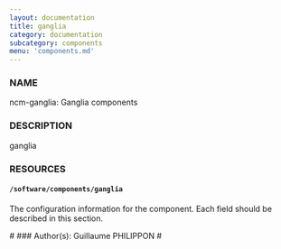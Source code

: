 ```yaml
---
layout: documentation
title: ganglia
category: documentation
subcategory: components
menu: 'components.md'
---
```

### NAME

ncm-ganglia: Ganglia components

### DESCRIPTION

ganglia

### RESOURCES

#### `/software/components/ganglia`

The configuration information for the component.  Each field should
be described in this section. 

\#
\### Author(s): Guillaume PHILIPPON
\#
